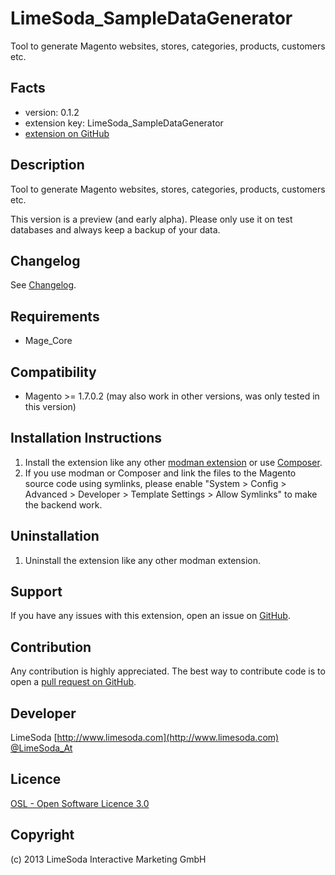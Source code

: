 LimeSoda_SampleDataGenerator
===========================
Tool to generate Magento websites, stores, categories, products, customers etc. 

Facts
-----
- version: 0.1.2
- extension key: LimeSoda_SampleDataGenerator
- [extension on GitHub](https://github.com/LimeSoda/LimeSoda_SampleDataGenerator)

Description
-----------
Tool to generate Magento websites, stores, categories, products, customers etc.

This version is a preview (and early alpha). Please only use it on test databases and always keep a backup of your data.

Changelog
---------
See [Changelog](https://github.com/LimeSoda/LimeSoda_SampleDataGenerator/blob/master/CHANGELOG.md).

Requirements
------------
- Mage_Core

Compatibility
-------------
- Magento >= 1.7.0.2 (may also work in other versions, was only tested in this version)

Installation Instructions
-------------------------
1. Install the extension like any other [modman extension](https://github.com/colinmollenhour/modman/wiki/Tutorial) or use [Composer](http://getcomposer.org/).
2. If you use modman or Composer and link the files to the Magento source code using symlinks, please enable
   "System > Config > Advanced > Developer > Template Settings > Allow Symlinks" to make the backend work.

Uninstallation
--------------
1. Uninstall the extension like any other modman extension.

Support
-------
If you have any issues with this extension, open an issue on [GitHub](https://github.com/LimeSoda/LimeSoda_SampleDataGenerator/issues).

Contribution
------------
Any contribution is highly appreciated. The best way to contribute code is to open a [pull request on GitHub](https://help.github.com/articles/using-pull-requests).

Developer
---------
LimeSoda 
[http://www.limesoda.com](http://www.limesoda.com)  
[@LimeSoda_At](https://twitter.com/LimeSoda_At)

Licence
-------
[OSL - Open Software Licence 3.0](http://opensource.org/licenses/osl-3.0.php)

Copyright
---------
(c) 2013 LimeSoda Interactive Marketing GmbH
